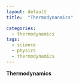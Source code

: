 ```yaml
---
layout: default
title:  "Thermodynanmics"

categories:
  - thermodynamics
tags:
  - science
  - physics
  - thermodynamics
---
```



**Thermodynamics**
